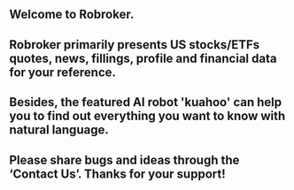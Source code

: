 ## Welcome to Robroker.

## Robroker primarily presents US stocks/ETFs quotes, news, fillings, profile and financial data for your reference.

## Besides, the featured AI robot 'kuahoo' can help you to find out everything you want to know with natural language. 

## Please share bugs and ideas through the ‘Contact Us’. Thanks for your support!